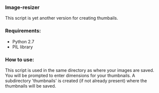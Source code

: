### Image-resizer

This script is yet another version for creating thumbails.

### Requirements:
- Python 2.7
- PIL library

### How to use:
This script is used in the same directory as where your images are saved. You will be prompted to enter dimensions for your thumbnails. A subdirectory 'thumbnails' is created (if not already present) where the thumbnails will be saved.
